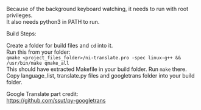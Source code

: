 Because of the background keyboard watching, it needs to run with root privileges.\
It also needs python3 in PATH to run.

Build Steps:

Create a folder for build files and `cd` into it.\
Run this from your folder:\
`qmake <project_files_folder>/ni-translate.pro -spec linux-g++ && /usr/bin/make qmake_all`\
This should have extracted Makefile in your build folder. Run `make` there.\
Copy language_list, translate.py files and googletrans folder into your build folder.

Google Translate part credit:\
https://github.com/ssut/py-googletrans
